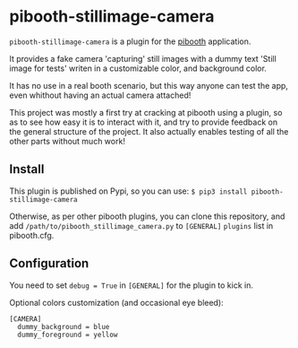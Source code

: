 # pibooth-stillimage-camera

`pibooth-stillimage-camera` is a plugin for the [pibooth](https://pypi.org/project/pibooth) application.

It provides a fake camera 'capturing' still images with a dummy text 'Still image for tests' writen in a customizable color, and background color.

It has no use in a real booth scenario, but this way anyone can test the app, even whithout having an actual camera attached!

This project was mostly a first try at cracking at pibooth using a plugin, so as to see how easy it is to interact with it, and try to provide feedback on the general structure of the project. It also actually enables testing of all the other parts without much work!

## Install

This plugin is published on Pypi, so you can use: `$ pip3 install pibooth-stillimage-camera`

Otherwise, as per other pibooth plugins, you can clone this repository, and add `/path/to/pibooth_stillimage_camera.py` to `[GENERAL]` `plugins` list in pibooth.cfg.

## Configuration

You need to set `debug = True` in `[GENERAL]` for the plugin to kick in.

Optional colors customization (and occasional eye bleed):

```
[CAMERA]
  dummy_background = blue
  dummy_foreground = yellow
```

